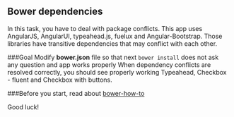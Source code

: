 ## Bower dependencies

In this task, you have to deal with package conflicts.
This app uses AngularJS, AngularUI, typeahead.js, fuelux and Angular-Bootstrap. Those libraries have transitive dependencies that may conflict with each other.

###Goal
Modify **bower.json** file so that next `bower install` does not ask any question and app works properly
When dependency conflicts are resolved correctly, you should see properly working Typeahead, Checkbox - fluent and Checkbox with buttons.

###Before you start, read about
[bower-how-to](http://herereadthis.com/code/bower-how-to)

Good luck!
